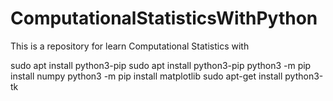 # ComputationalStatisticsWithPython
This is a repository for learn Computational Statistics with 

sudo apt install python3-pip sudo apt install python3-pip
python3 -m pip install numpy
python3 -m pip install matplotlib
sudo apt-get install python3-tk


